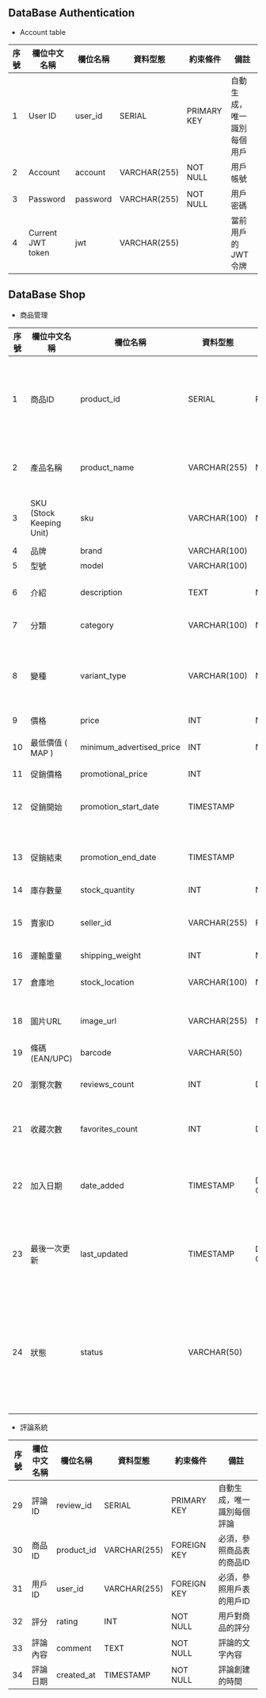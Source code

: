 
## DataBase Authentication
* Account table
  
| 序號 | 欄位中文名稱     | 欄位名稱    | 資料型態      | 約束條件       | 備註            |
|------|-----------------|------------|---------------|----------------|-----------------|
| 1    | User ID         | user_id    | SERIAL        | PRIMARY KEY    | 自動生成，唯一識別每個用戶 |
| 2    | Account         | account    | VARCHAR(255)  | NOT NULL       | 用戶帳號        |
| 3    | Password        | password   | VARCHAR(255)  | NOT NULL       | 用戶密碼        |
| 4    | Current JWT token | jwt       | VARCHAR(255)  |                | 當前用戶的 JWT 令牌 |


## DataBase Shop
* 商品管理

| 序號 | 欄位中文名稱      | 欄位名稱             | 資料型態      | 約束條件              | 備註                                 |
|------|-------------------|----------------------|---------------|-----------------------|--------------------------------------|
| 1    | 商品ID            | product_id           | SERIAL        | PRIMARY KEY           | 自動生成，唯一識別每個商品             |
| 2    | 產品名稱          | product_name         | VARCHAR(255)  | NOT NULL              | 商品名稱必須填寫                      |
| 3    | SKU (Stock Keeping Unit) | sku                | VARCHAR(100)  | NOT NULL              | 唯一庫存單位代碼                      |
| 4    | 品牌              | brand                | VARCHAR(100)  |                       |                                      |
| 5    | 型號              | model                | VARCHAR(100)  |                       |                                      |
| 6    | 介紹              | description          | TEXT          | NOT NULL              | 商品詳細描述                          |
| 7    | 分類              | category             | VARCHAR(100)  | NOT NULL              | 商品類別                              |
| 8    | 變種              | variant_type         | VARCHAR(100)  | NOT NULL              | 例如顏色、大小等選項                    |
| 9    | 價格              | price                | INT           | NOT NULL              |                                      |
| 10   | 最低價值 ( MAP )  | minimum_advertised_price | INT           | NOT NULL              | 最低廣告價格                          |
| 11   | 促銷價格          | promotional_price    | INT           |                       |                                      |
| 12   | 促銷開始          | promotion_start_date | TIMESTAMP     |                       | 促銷價格開始時間                      |
| 13   | 促銷結束          | promotion_end_date   | TIMESTAMP     |                       | 促銷價格結束時間                      |
| 14   | 庫存數量          | stock_quantity       | INT           | NOT NULL              |                                      |
| 15   | 賣家ID           | seller_id            | VARCHAR(255)  | FOREIGN KEY           | 關聯至賣家資料表                      |
| 16   | 運輸重量          | shipping_weight      | INT           | NOT NULL              |                                      |
| 17   | 倉庫地            | stock_location       | VARCHAR(100)  | NOT NULL              | 商品庫存位置                          |
| 18   | 圖片URL          | image_url            | VARCHAR(255)  | NOT NULL              | 商品圖片路徑                          |
| 19   | 條碼 (EAN/UPC)   | barcode              | VARCHAR(50)   |                       |                                      |
| 20   | 瀏覽次數         | reviews_count        | INT           | DEFAULT 0             | 商品評論次數                          |
| 21   | 收藏次數         | favorites_count      | INT           | DEFAULT 0             | 商品被收藏次數                        |
| 22   | 加入日期          | date_added           | TIMESTAMP     | DEFAULT CURRENT_TIMESTAMP | 商品加入平台的時間                   |
| 23   | 最後一次更新      | last_updated         | TIMESTAMP     | DEFAULT CURRENT_TIMESTAMP | 商品資訊最後更新的時間               |
| 24   | 狀態              | status               | VARCHAR(50)   |                       | 商品銷售狀態，例如「在售」、「缺貨」等 |

* 評論系統

| 序號 | 欄位中文名稱 | 欄位名稱    | 資料型態   | 約束條件      | 備註         |
|------|-------------|------------|------------|---------------|--------------|
| 29   | 評論ID       | review_id   | SERIAL     | PRIMARY KEY   | 自動生成，唯一識別每個評論 |
| 30   | 商品ID       | product_id  | VARCHAR(255) | FOREIGN KEY | 必須，參照商品表的商品ID  |
| 31   | 用戶ID       | user_id     | VARCHAR(255) | FOREIGN KEY | 必須，參照用戶表的用戶ID  |
| 32   | 評分         | rating      | INT        | NOT NULL     | 用戶對商品的評分       |
| 33   | 評論內容     | comment     | TEXT       | NOT NULL     | 評論的文字內容       |
| 34   | 評論日期     | created_at  | TIMESTAMP  | NOT NULL     | 評論創建的時間       |


